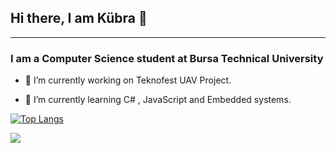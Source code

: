## Hi there, I am Kübra 👋 
___
### I am a Computer Science student at Bursa Technical University



* 🔭 I’m currently working on Teknofest UAV Project.

*  🌱 I’m currently learning C# , JavaScript and Embedded systems.


[![Top Langs](https://github-readme-stats.vercel.app/api/top-langs/?username=kubraturkoglu&layout=compact)](https://github.com/anuraghazra/github-readme-stats) 

![](https://komarev.com/ghpvc/?username=kubraturkoglu)
<!--
**kubraturkoglu/kubraturkoglu** is a ✨ _special_ ✨ repository because its `README.md` (this file) appears on your GitHub profile.

Here are some ideas to get you started:

- 🔭 I’m currently working on Teknofest UAV Project.
- 🌱 I’m currently learning C# , JavaScript and Embedded systems.

- 💬 Ask me about ...
- 📫 How to reach me: ...
- 😄 Pronouns: ...
- ⚡ Fun fact: ...
-- >

